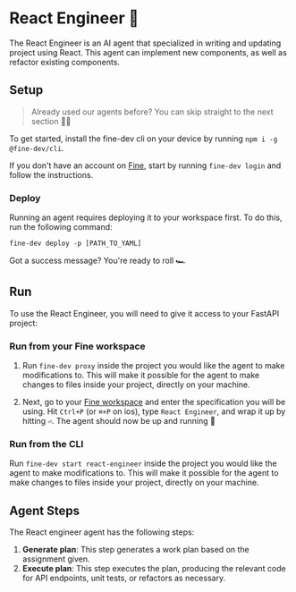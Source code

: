 # React Engineer 🤖

The React Engineer is an AI agent that specialized in writing and updating project using React. This agent can implement new components, as well as refactor existing components.

## Setup

> Already used our agents before? You can skip straight to the next section 🏃‍♂️

To get started, install the fine-dev cli on your device by running `npm i -g @fine-dev/cli`.

If you don't have an account on [Fine](https://thisis.fine.dev), start by running `fine-dev login` and follow the instructions.

### Deploy

Running an agent requires deploying it to your workspace first. To do this, run the following command:

`fine-dev deploy -p [PATH_TO_YAML]`

Got a success message? You're ready to roll 🏎️

## Run

To use the React Engineer, you will need to give it access to your FastAPI project:

### Run from your Fine workspace

1. Run `fine-dev proxy` inside the project you would like the agent to make modifications to. This will make it possible for the agent to make changes to files inside your project, directly on your machine.

2. Next, go to your [Fine workspace](https://thisis.fine.dev) and enter the specification you will be using. Hit `Ctrl+P` (or `⌘+P` on ios), type `React Engineer`, and wrap it up by hitting `⏎`. The agent should now be up and running 🚀

### Run from the CLI

Run `fine-dev start react-engineer` inside the project you would like the agent to make modifications to. This will make it possible for the agent to make changes to files inside your project, directly on your machine.

## Agent Steps

The React engineer agent has the following steps:

1. **Generate plan**: This step generates a work plan based on the assignment given.
2. **Execute plan**: This step executes the plan, producing the relevant code for API endpoints, unit tests, or refactors as necessary.

